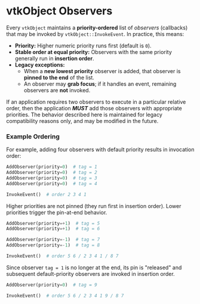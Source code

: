 # vtkObject Observers

Every `vtkObject` maintains a **priority-ordered** list of *observers* (callbacks) that may be invoked by
`vtkObject::InvokeEvent`. In practice, this means:

* **Priority:** Higher numeric priority runs first (default is `0`).
* **Stable order at equal priority:** Observers with the same priority generally run in **insertion order**.
* **Legacy exceptions:**
  * When a **new lowest priority** observer is added, that observer is **pinned to the end** of the list.
  * An observer may **grab focus**; if it handles an event, remaining observers are **not** invoked.

If an application requires two observers to execute in a particular relative order, then the application ***MUST*** add
those observers with appropriate priorities. The behavior described here is maintained for legacy compatibility reasons
only, and may be modified in the future.

### Example Ordering

For example, adding four observers with default priority results in invocation order:

```python
AddObserver(priority=0)  # tag = 1
AddObserver(priority=0)  # tag = 2
AddObserver(priority=0)  # tag = 3
AddObserver(priority=0)  # tag = 4

InvokeEvent()  # order 2 3 4 1
```

Higher priorities are not pinned (they run first in insertion order). Lower priorities trigger the pin-at-end behavior.

```python
AddObserver(priority=+1)  # tag = 5
AddObserver(priority=+1)  # tag = 6

AddObserver(priority=-1)  # tag = 7
AddObserver(priority=-1)  # tag = 8

InvokeEvent()  # order 5 6 / 2 3 4 1 / 8 7
```

Since observer `tag = 1` is no longer at the end, its pin is "released" and subsequent default-priority observers are
invoked in insertion order.

```python
AddObserver(priority=0)  # tag = 9

InvokeEvent()  # order 5 6 / 2 3 4 1 9 / 8 7
```
